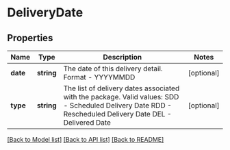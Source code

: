 # DeliveryDate

## Properties
Name | Type | Description | Notes
------------ | ------------- | ------------- | -------------
**date** | **string** | The date of this delivery detail. Format - YYYYMMDD | [optional] 
**type** | **string** | The list of delivery dates associated with the package. Valid values: SDD - Scheduled Delivery Date RDD - Rescheduled Delivery Date DEL - Delivered Date | [optional] 

[[Back to Model list]](../../README.md#documentation-for-models) [[Back to API list]](../../README.md#documentation-for-api-endpoints) [[Back to README]](../../README.md)

